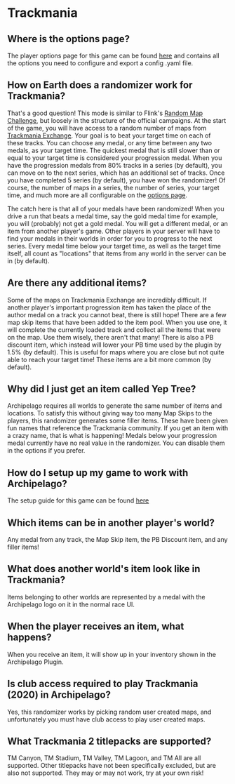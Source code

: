 # Trackmania

## Where is the options page?

The player options page for this game can be found [here](../player-options) and contains all the options you need to configure and export a config .yaml file.

## How on Earth does a randomizer work for Trackmania?

That's a good question! This mode is similar to Flink's [Random Map Challenge](https://flinkblog.de/RMC/), but loosely in the structure of the official campaigns. At the start of the game, you will have access to a random number of maps from [Trackmania Exchange](https://trackmania.exchange/). Your goal is to beat your target time on each of these tracks. You can choose any medal, or any time between any two medals, as your target time. The quickest medal that is still slower than or equal to your target time is considered your progression medal. When you have the progression medals from 80% tracks in a series (by default), you can move on to the next series, which has an additional set of tracks. Once you have completed 5 series (by default), you have won the randomizer! Of course, the number of maps in a series, the number of series, your target time, and much more are all configurable on the [options page](../player-options).

The catch here is that all of your medals have been randomized! When you drive a run that beats a medal time, say the gold medal time for example, you will (probably) not get a gold medal. You will get a different medal, or an item from another player's game. Other players in your server will have to find your medals in their worlds in order for you to progress to the next series. Every medal time below your target time, as well as the target time itself, all count as "locations" that items from any world in the server can be in (by default).

## Are there any additional items?

Some of the maps on Trackmania Exchange are incredibly difficult. If another player's important progression item has taken the place of the author medal on a track you cannot beat, there is still hope! There are a few map skip items that have been added to the item pool. When you use one, it will complete the currently loaded track and collect all the items that were on the map. Use them wisely, there aren't that many! There is also a PB discount item, which instead will lower your PB time used by the plugin by 1.5% (by default). This is useful for maps where you are close but not quite able to reach your target time! These items are a bit more common (by default).

## Why did I just get an item called Yep Tree?

Archipelago requires all worlds to generate the same number of items and locations. To satisfy this without giving 
way too many Map Skips to the players, this randomizer generates some filler items. These have been given fun names 
that reference the Trackmania community. If you get an item with a crazy name, that is what is happening! Medals 
below your progression medal currently have no real value in the randomizer. You can disable them in the options if 
you prefer.

## How do I setup up my game to work with Archipelago?

The setup guide for this game can be found [here](../../../tutorial/Trackmania/setup/en)

## Which items can be in another player's world?

Any medal from any track, the Map Skip item, the PB Discount item, and any filler items!

## What does another world's item look like in Trackmania?

Items belonging to other worlds are represented by a medal with the Archipelago logo on it in the normal race UI.

## When the player receives an item, what happens?

When you receive an item, it will show up in your inventory shown in the Archipelago Plugin.

## Is club access required to play Trackmania (2020) in Archipelago?

Yes, this randomizer works by picking random user created maps, and unfortunately you must have club access to play user created maps.

## What Trackmania 2 titlepacks are supported?

TM Canyon, TM Stadium, TM Valley, TM Lagoon, and TM All are all supported. Other titlepacks have not been specifically excluded, but are also not supported. They may or may not work, try at your own risk! 
